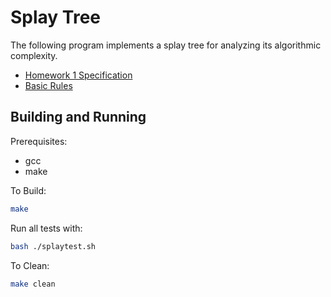 # Splay Tree

The following program implements a splay tree for analyzing its algorithmic complexity.

- [Homework 1 Specification](https://kam.mff.cuni.cz/~ds1/hw/1-splay/problem.html)
- [Basic Rules](https://kam.mff.cuni.cz/~ds1/hw/rules.html)

## Building and Running

Prerequisites:
- gcc
- make

To Build:

```bash
make
```

Run all tests with:

```bash
bash ./splaytest.sh
```

To Clean:

```bash
make clean
```
